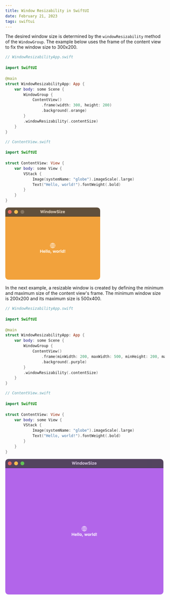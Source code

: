 ```yaml
---
title: Window Resizability in SwiftUI
date: February 21, 2023
tags: swiftui
---
```


The desired window size is determined by the `windowResizability` method of the `WindowGroup`. The example below uses the frame of the content view to fix the window size to 300x200.

```swift
// WindowResizabilityApp.swift

import SwiftUI

@main
struct WindowResizabilityApp: App {
    var body: some Scene {
        WindowGroup {
            ContentView()
                .frame(width: 300, height: 200)
                .background(.orange)
        }
        .windowResizability(.contentSize)
    }
}
```

```swift
// ContentView.swift

import SwiftUI

struct ContentView: View {
    var body: some View {
        VStack {
            Image(systemName: "globe").imageScale(.large)
            Text("Hello, world!").fontWeight(.bold)
        }
    }
}
```

<p><img src="../../assets/images/swiftui-window-resize1.png" style="max-width:300px;" alt="window size"></p>

In the next example, a resizable window is created by defining the minimum and maximum size of the content view's frame. The minimum window size is 200x200 and its maximum size is 500x400.

```swift
// WindowResizabilityApp.swift

import SwiftUI

@main
struct WindowResizabilityApp: App {
    var body: some Scene {
        WindowGroup {
            ContentView()
                .frame(minWidth: 200, maxWidth: 500, minHeight: 200, maxHeight: 400)
                .background(.purple)
        }
        .windowResizability(.contentSize)
    }
}
```

```swift
// ContentView.swift

import SwiftUI

struct ContentView: View {
    var body: some View {
        VStack {
            Image(systemName: "globe").imageScale(.large)
            Text("Hello, world!").fontWeight(.bold)
        }
    }
}
```

<p><img src="../../assets/images/swiftui-window-resize2.png" style="max-width:500px;" alt="window size"></p>
